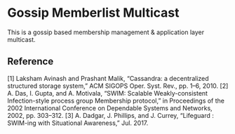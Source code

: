 # Gossip Memberlist Multicast #

This is a gossip based membership management & application layer multicast.

## Reference ##

[1] Laksham Avinash and Prashant Malik, “Cassandra: a decentralized structured storage system,” ACM SIGOPS Oper. Syst. Rev., pp. 1–6, 2010.
[2] A. Das, I. Gupta, and A. Motivala, “SWIM: Scalable Weakly-consistent Infection-style process group Membership protocol,” in Proceedings of the 2002 International Conference on Dependable Systems and Networks, 2002, pp. 303–312.
[3] A. Dadgar, J. Phillips, and J. Currey, “Lifeguard : SWIM-ing with Situational Awareness,” Jul. 2017.
